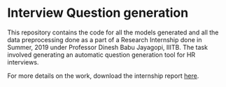 # Interview Question generation

This repository contains the code for all the models generated and all the data preprocessing done as a part of a Research Internship done in Summer, 2019 under Professor Dinesh Babu Jayagopi, IIITB. The task involved generating an automatic question generation tool for HR interviews.

For more details on the work, download the internship report [here](https://drive.google.com/open?id=1bnXR6uYYdv9zSNqi9iiCzMktmV7ikHSZ "Internship Report").
